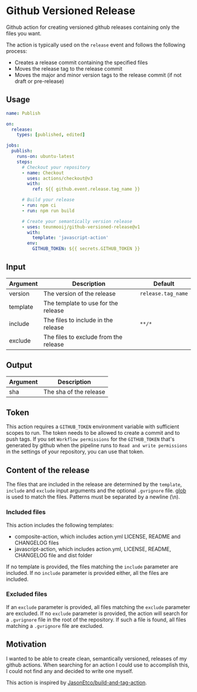 # Github Versioned Release

Github action for creating versioned github releases containing only the files you want.

The action is typically used on the `release` event and follows the following process:

- Creates a release commit containing the specified files
- Moves the release tag to the release commit
- Moves the major and minor version tags to the release commit (if not draft or pre-release)

## Usage

```yml
name: Publish

on:
  release:
    types: [published, edited]

jobs:
  publish:
    runs-on: ubuntu-latest
    steps:
      # Checkout your repository
      - name: Checkout
        uses: actions/checkout@v3
        with:
          ref: ${{ github.event.release.tag_name }}

      # Build your release
      - run: npm ci
      - run: npm run build

      # Create your semantically version release
      - uses: teunmooij/github-versioned-release@v1
        with:
          template: 'javascript-action'
        env:
          GITHUB_TOKEN: ${{ secrets.GITHUB_TOKEN }}
```

## Input

| Argument | Description                           | Default            |
| -------- | ------------------------------------- | ------------------ |
| version  | The version of the release            | `release.tag_name` |
| template | The template to use for the release   |                    |
| include  | The files to include in the release   | `**/*`             |
| exclude  | The files to exclude from the release |                    |

## Output

| Argument | Description            |
| -------- | ---------------------- |
| sha      | The sha of the release |

## Token

This action requires a `GITHUB_TOKEN` environment variable with sufficient scopes to run. The token needs to be allowed to create a commit and to push tags. If you set `Workflow permissions` for the `GITHUB_TOKEN` that's generated by github when the pipeline runs to `Read and write permissions` in the settings of your repository, you can use that token.

## Content of the release

The files that are included in the release are determined by the `template`, `include` and `exclude` input arguments and the optional `.gvrignore` file. [glob](https://www.npmjs.com/package/glob) is used to match the files. Patterns must be separated by a newline (\n).

### Included files

This action includes the following templates:

- composite-action, which includes action.yml LICENSE, README and CHANGELOG files
- javascript-action, which includes action.yml, LICENSE, README, CHANGELOG file and dist folder

If no template is provided, the files matching the `include` parameter are included. If no `include` parameter is provided either, all the files are included.

### Excluded files

If an `exclude` parameter is provided, all files matching the `exclude` parameter are excluded.
If no `exclude` parameter is provided, the action will search for a `.gvrignore` file in the root of the repository. If such a file is found, all files matching a `.gvrignore` file are excluded.

## Motivation

I wanted to be able to create clean, semantically versioned, releases of my github actions. When searching for an action I could use to accomplish this, I could not find any and decided to write one myself.

This action is inspired by [JasonEtco/build-and-tag-action](https://github.com/JasonEtco/build-and-tag-action).

